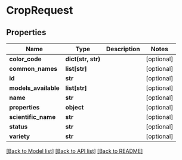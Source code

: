# CropRequest

## Properties
Name | Type | Description | Notes
------------ | ------------- | ------------- | -------------
**color_code** | **dict(str, str)** |  | [optional] 
**common_names** | **list[str]** |  | [optional] 
**id** | **str** |  | [optional] 
**models_available** | **list[str]** |  | [optional] 
**name** | **str** |  | [optional] 
**properties** | **object** |  | [optional] 
**scientific_name** | **str** |  | [optional] 
**status** | **str** |  | [optional] 
**variety** | **str** |  | [optional] 

[[Back to Model list]](../README.md#documentation-for-models) [[Back to API list]](../README.md#documentation-for-api-endpoints) [[Back to README]](../README.md)


